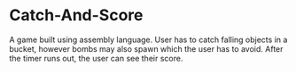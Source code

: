 # Catch-And-Score
 
A game built using assembly language. User has to catch falling objects in a bucket, however bombs may also spawn which the user has to avoid. After the timer runs out, the user can see their score.
